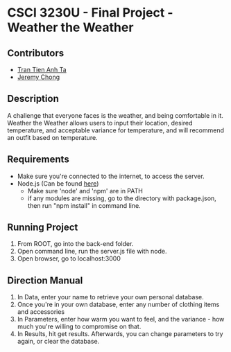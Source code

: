 # CSCI 3230U - Final Project - Weather the Weather
## Contributors
- [Tran Tien Anh Ta](https://github.com/ricosandard)
- [Jeremy Chong](https://github.com/jjchong77)

## Description
A challenge that everyone faces is the weather, and being comfortable in it. Weather the Weather allows users to input their location, desired temperature, and acceptable variance for temperature, and will recommend an outfit based on temperature.

## Requirements
- Make sure you're connected to the internet, to access the server.
- Node.js (Can be found [here](https://nodejs.org))
  - Make sure 'node' and 'npm' are in PATH
   - if any modules are missing, go to the directory with package.json, then run "npm install" in command line.

## Running Project
1. From ROOT, go into the back-end folder.
2. Open command line, run the server.js file with node.
3. Open browser, go to localhost:3000

## Direction Manual
1. In Data, enter your name to retrieve your own personal database.
2. Once you're in your own database, enter any number of clothing items and accessories
3. In Parameters, enter how warm you want to feel, and the variance - how much you're willing to compromise on that.
4. In Results, hit get results. Afterwards, you can change parameters to try again, or clear the database.

